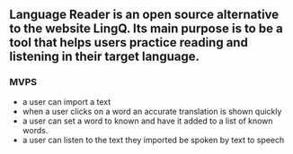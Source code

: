 ## Language Reader is an open source alternative to the website LingQ. Its main purpose is to be a tool that helps users practice reading and listening in their target language.

### MVPS
- a user can import a text
- when a user clicks on a word an accurate translation is shown quickly
- a user can set a word to known and have it added to a list of known words.
- a user can listen to the text they imported be spoken by text to speech

